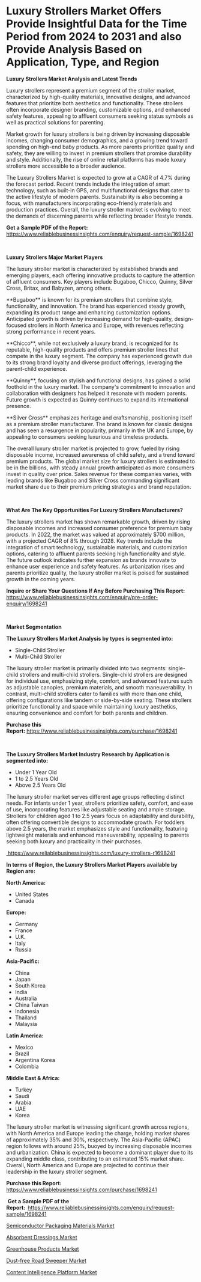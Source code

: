 <p><h1>Luxury Strollers Market Offers Provide Insightful Data for the Time Period from 2024 to 2031 and also Provide Analysis Based on Application, Type, and Region</h1></p><p><strong>Luxury Strollers Market Analysis and Latest Trends</strong></p>
<p><p>Luxury strollers represent a premium segment of the stroller market, characterized by high-quality materials, innovative designs, and advanced features that prioritize both aesthetics and functionality. These strollers often incorporate designer branding, customizable options, and enhanced safety features, appealing to affluent consumers seeking status symbols as well as practical solutions for parenting.</p><p>Market growth for luxury strollers is being driven by increasing disposable incomes, changing consumer demographics, and a growing trend toward spending on high-end baby products. As more parents prioritize quality and safety, they are willing to invest in premium strollers that promise durability and style. Additionally, the rise of online retail platforms has made luxury strollers more accessible to a broader audience.</p><p>The Luxury Strollers Market is expected to grow at a CAGR of 4.7% during the forecast period. Recent trends include the integration of smart technology, such as built-in GPS, and multifunctional designs that cater to the active lifestyle of modern parents. Sustainability is also becoming a focus, with manufacturers incorporating eco-friendly materials and production practices. Overall, the luxury stroller market is evolving to meet the demands of discerning parents while reflecting broader lifestyle trends.</p></p>
<p><strong>Get a Sample PDF of the Report:&nbsp;</strong> <a href="https://www.reliablebusinessinsights.com/enquiry/request-sample/1698241?utm_campaign=1113&utm_medium=2&utm_source=Github&utm_content=ia&utm_term=18112024&utm_id=luxury-strollers">https://www.reliablebusinessinsights.com/enquiry/request-sample/1698241</a></p>
<p>&nbsp;</p>
<p><strong>Luxury Strollers Major Market Players</strong></p>
<p><p>The luxury stroller market is characterized by established brands and emerging players, each offering innovative products to capture the attention of affluent consumers. Key players include Bugaboo, Chicco, Quinny, Silver Cross, Britax, and Babyzen, among others.</p><p>**Bugaboo** is known for its premium strollers that combine style, functionality, and innovation. The brand has experienced steady growth, expanding its product range and enhancing customization options. Anticipated growth is driven by increasing demand for high-quality, design-focused strollers in North America and Europe, with revenues reflecting strong performance in recent years.</p><p>**Chicco**, while not exclusively a luxury brand, is recognized for its reputable, high-quality products and offers premium stroller lines that compete in the luxury segment. The company has experienced growth due to its strong brand loyalty and diverse product offerings, leveraging the parent-child experience.</p><p>**Quinny**, focusing on stylish and functional designs, has gained a solid foothold in the luxury market. The company's commitment to innovation and collaboration with designers has helped it resonate with modern parents. Future growth is expected as Quinny continues to expand its international presence.</p><p>**Silver Cross** emphasizes heritage and craftsmanship, positioning itself as a premium stroller manufacturer. The brand is known for classic designs and has seen a resurgence in popularity, primarily in the UK and Europe, by appealing to consumers seeking luxurious and timeless products.</p><p>The overall luxury stroller market is projected to grow, fueled by rising disposable income, increased awareness of child safety, and a trend toward premium products. The global market size for luxury strollers is estimated to be in the billions, with steady annual growth anticipated as more consumers invest in quality over price. Sales revenue for these companies varies, with leading brands like Bugaboo and Silver Cross commanding significant market share due to their premium pricing strategies and brand reputation.</p></p>
<p>&nbsp;</p>
<p><strong>What Are The Key Opportunities For Luxury Strollers Manufacturers?</strong></p>
<p><p>The luxury strollers market has shown remarkable growth, driven by rising disposable incomes and increased consumer preference for premium baby products. In 2022, the market was valued at approximately $700 million, with a projected CAGR of 8% through 2028. Key trends include the integration of smart technology, sustainable materials, and customization options, catering to affluent parents seeking high functionality and style. The future outlook indicates further expansion as brands innovate to enhance user experience and safety features. As urbanization rises and parents prioritize quality, the luxury stroller market is poised for sustained growth in the coming years.</p></p>
<p><strong>Inquire or Share Your Questions If Any Before Purchasing This Report:</strong> <a href="https://www.reliablebusinessinsights.com/enquiry/pre-order-enquiry/1698241?utm_campaign=1113&utm_medium=2&utm_source=Github&utm_content=ia&utm_term=18112024&utm_id=luxury-strollers">https://www.reliablebusinessinsights.com/enquiry/pre-order-enquiry/1698241</a></p>
<p>&nbsp;</p>
<p><strong>Market Segmentation</strong></p>
<p><strong>The Luxury Strollers Market Analysis by types is segmented into:</strong></p>
<p><ul><li>Single-Child Stroller</li><li>Multi-Child Stroller</li></ul></p>
<p><p>The luxury stroller market is primarily divided into two segments: single-child strollers and multi-child strollers. Single-child strollers are designed for individual use, emphasizing style, comfort, and advanced features such as adjustable canopies, premium materials, and smooth maneuverability. In contrast, multi-child strollers cater to families with more than one child, offering configurations like tandem or side-by-side seating. These strollers prioritize functionality and space while maintaining luxury aesthetics, ensuring convenience and comfort for both parents and children.</p></p>
<p><strong>Purchase this Report:&nbsp;</strong><a href="https://www.reliablebusinessinsights.com/purchase/1698241?utm_campaign=1113&utm_medium=2&utm_source=Github&utm_content=ia&utm_term=18112024&utm_id=luxury-strollers">https://www.reliablebusinessinsights.com/purchase/1698241</a></p>
<p>&nbsp;</p>
<p><strong>The Luxury Strollers Market Industry Research by Application is segmented into:</strong></p>
<p><ul><li>Under 1 Year Old</li><li>1 to 2.5 Years Old</li><li>Above 2.5 Years Old</li></ul></p>
<p><p>The luxury stroller market serves different age groups reflecting distinct needs. For infants under 1 year, strollers prioritize safety, comfort, and ease of use, incorporating features like adjustable seating and ample storage. Strollers for children aged 1 to 2.5 years focus on adaptability and durability, often offering convertible designs to accommodate growth. For toddlers above 2.5 years, the market emphasizes style and functionality, featuring lightweight materials and enhanced maneuverability, appealing to parents seeking both luxury and practicality in their purchases.</p></p>
<p><a href="https://www.reliablebusinessinsights.com/luxury-strollers-r1698241?utm_campaign=1113&utm_medium=2&utm_source=Github&utm_content=ia&utm_term=18112024&utm_id=luxury-strollers">&nbsp;https://www.reliablebusinessinsights.com/luxury-strollers-r1698241</a></p>
<p><strong>In terms of Region, the Luxury Strollers Market Players available by Region are:</strong></p>
<p>
    <p> <strong> North America: </strong>
        <ul>
            <li>United States</li>
            <li>Canada</li>
        </ul>
        </p> 
    <p> <strong> Europe: </strong>
        <ul>
            <li>Germany</li>
            <li>France</li>
            <li>U.K.</li>
            <li>Italy</li>
            <li>Russia</li>
        </ul>
        </p> 
    <p> <strong> Asia-Pacific: </strong>
        <ul>
            <li>China</li>
            <li>Japan</li>
            <li>South Korea</li>
            <li>India</li>
            <li>Australia</li>
            <li>China Taiwan</li>
            <li>Indonesia</li>
            <li>Thailand</li>
            <li>Malaysia</li>
        </ul>
        </p> 
    <p> <strong> Latin America: </strong>
        <ul>
            <li>Mexico</li>
            <li>Brazil</li>
            <li>Argentina Korea</li>
            <li>Colombia</li>
        </ul>
        </p> 
    <p> <strong> Middle East & Africa: </strong>
        <ul>
            <li>Turkey</li>
            <li>Saudi</li>
            <li>Arabia</li>
            <li>UAE</li>
            <li>Korea</li>
        </ul>
    </p>
    </p>
<p><p>The luxury stroller market is witnessing significant growth across regions, with North America and Europe leading the charge, holding market shares of approximately 35% and 30%, respectively. The Asia-Pacific (APAC) region follows with around 25%, buoyed by increasing disposable incomes and urbanization. China is expected to become a dominant player due to its expanding middle class, contributing to an estimated 15% market share. Overall, North America and Europe are projected to continue their leadership in the luxury stroller segment.</p></p>
<p><strong>Purchase this Report: </strong><a href="https://www.reliablebusinessinsights.com/purchase/1698241?utm_campaign=1113&utm_medium=2&utm_source=Github&utm_content=ia&utm_term=18112024&utm_id=luxury-strollers">https://www.reliablebusinessinsights.com/purchase/1698241</a></p>
<p>&nbsp;<strong>Get a Sample PDF of the Report:&nbsp;&nbsp;</strong><a href="https://www.reliablebusinessinsights.com/enquiry/request-sample/1698241?utm_campaign=1113&utm_medium=2&utm_source=Github&utm_content=ia&utm_term=18112024&utm_id=luxury-strollers">https://www.reliablebusinessinsights.com/enquiry/request-sample/1698241</a></p>
<p><strong></strong></p>
<p><p><a href="https://www.linkedin.com/pulse/semiconductor-packaging-materials-market-industry-trends-forecast-xidge?utm_campaign=1113&utm_medium=2&utm_source=Github&utm_content=ia&utm_term=18112024&utm_id=luxury-strollers">Semiconductor Packaging Materials Market</a></p><p><a href="https://github.com/GenaGaines34/Market-Research-Report-List-1/blob/main/absorbent-dressings-market.md?utm_campaign=1113&utm_medium=2&utm_source=Github&utm_content=ia&utm_term=18112024&utm_id=luxury-strollers">Absorbent Dressings Market</a></p><p><a href="https://www.linkedin.com/pulse/greenhouse-products-market-global-share-ranking-overall-nav8e?utm_campaign=1113&utm_medium=2&utm_source=Github&utm_content=ia&utm_term=18112024&utm_id=luxury-strollers">Greenhouse Products Market</a></p><p><a href="https://github.com/kric8bmkinds/Market-Research-Report-List-1/blob/main/dust-free-road-sweeper-market.md?utm_campaign=1113&utm_medium=2&utm_source=Github&utm_content=ia&utm_term=18112024&utm_id=luxury-strollers">Dust-free Road Sweeper Market</a></p><p><a href="https://issuu.com/reportprime-2/docs/content-intelligence-platform-marke_41de6bdd06f950?utm_campaign=1113&utm_medium=2&utm_source=Github&utm_content=ia&utm_term=18112024&utm_id=luxury-strollers">Content Intelligence Platform Market</a></p></p>